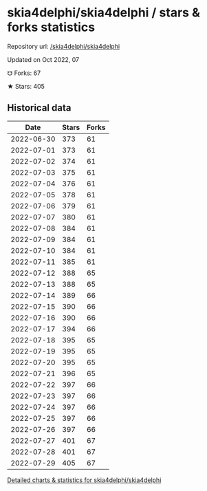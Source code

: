 # skia4delphi/skia4delphi / stars & forks statistics

Repository url: [/skia4delphi/skia4delphi](https://github.com/skia4delphi/skia4delphi)

Updated on Oct 2022, 07

☋ Forks: 67

★ Stars: 405

## Historical data
| Date | Stars | Forks |
|------|-------|-------|
| 2022-06-30 | 373 | 61 | 
| 2022-07-01 | 373 | 61 | 
| 2022-07-02 | 374 | 61 | 
| 2022-07-03 | 375 | 61 | 
| 2022-07-04 | 376 | 61 | 
| 2022-07-05 | 378 | 61 | 
| 2022-07-06 | 379 | 61 | 
| 2022-07-07 | 380 | 61 | 
| 2022-07-08 | 384 | 61 | 
| 2022-07-09 | 384 | 61 | 
| 2022-07-10 | 384 | 61 | 
| 2022-07-11 | 385 | 61 | 
| 2022-07-12 | 388 | 65 | 
| 2022-07-13 | 388 | 65 | 
| 2022-07-14 | 389 | 66 | 
| 2022-07-15 | 390 | 66 | 
| 2022-07-16 | 390 | 66 | 
| 2022-07-17 | 394 | 66 | 
| 2022-07-18 | 395 | 65 | 
| 2022-07-19 | 395 | 65 | 
| 2022-07-20 | 395 | 65 | 
| 2022-07-21 | 396 | 65 | 
| 2022-07-22 | 397 | 66 | 
| 2022-07-23 | 397 | 66 | 
| 2022-07-24 | 397 | 66 | 
| 2022-07-25 | 397 | 66 | 
| 2022-07-26 | 397 | 66 | 
| 2022-07-27 | 401 | 67 | 
| 2022-07-28 | 401 | 67 | 
| 2022-07-29 | 405 | 67 | 


[Detailed charts & statistics for skia4delphi/skia4delphi](https://reviewgithub.com/rep/skia4delphi/skia4delphi)
